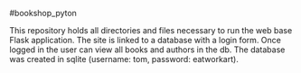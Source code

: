 #bookshop_pyton

This repository holds all directories and files necessary to run the web base Flask application.
The site is linked to a database with a login form.
Once logged in the user can view all books and authors in the db.
The database was created in sqlite (username: tom, password: eatworkart).
